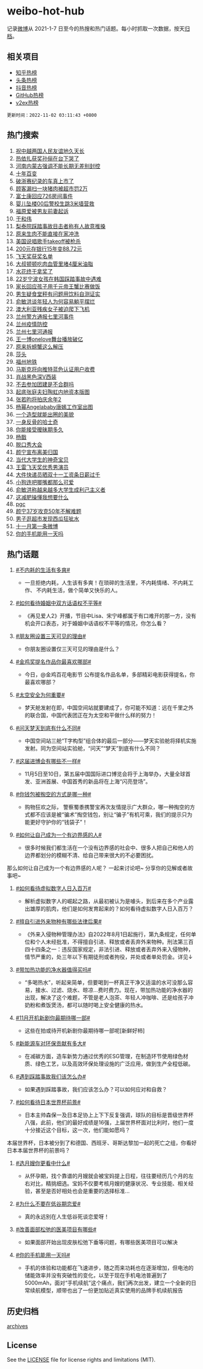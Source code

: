 # weibo-hot-hub

记录[微博](https://www.weibo.com)从 2021-1-7 日至今的热搜和热门话题。每小时抓取一次数据，按天[归档](archives)。

## 相关项目

- [知乎热榜](https://github.com/lonnyzhang423/zhihu-hot-hub)
- [头条热榜](https://github.com/lonnyzhang423/toutiao-hot-hub)
- [抖音热榜](https://github.com/lonnyzhang423/douyin-hot-hub)
- [GitHub热榜](https://github.com/lonnyzhang423/github-hot-hub)
- [v2ex热榜](https://github.com/lonnyzhang423/v2ex-hot-hub)


`更新时间：2022-11-02 03:11:43 +0800`

## 热门搜索

1. [祝中越两国人民友谊地久天长](https://m.weibo.cn/search?containerid=100103type%3D1%26t%3D10%26q%3D%23%E7%A5%9D%E4%B8%AD%E8%B6%8A%E4%B8%A4%E5%9B%BD%E4%BA%BA%E6%B0%91%E5%8F%8B%E8%B0%8A%E5%9C%B0%E4%B9%85%E5%A4%A9%E9%95%BF%23&stream_entry_id=51&isnewpage=1&extparam=seat%3D1%26c_type%3D51%26filter_type%3Drealtimehot%26cate%3D10103%26dgr%3D0%26pos%3D0%26display_time%3D1667329902%26pre_seqid%3D166732990214294245234&luicode=10000011&lfid=106003type%253D25%2526t%253D3%2526disable_hot%253D1%2526filter_type%253Drealtimehot)
1. [热依扎获奖孙俪在台下哭了](https://m.weibo.cn/search?containerid=100103type%3D1%26t%3D10%26q%3D%23%E7%83%AD%E4%BE%9D%E6%89%8E%E8%8E%B7%E5%A5%96%E5%AD%99%E4%BF%AA%E5%9C%A8%E5%8F%B0%E4%B8%8B%E5%93%AD%E4%BA%86%23&stream_entry_id=31&isnewpage=1&extparam=seat%3D1%26dgr%3D0%26realpos%3D1%26q%3D%2523%25E7%2583%25AD%25E4%25BE%259D%25E6%2589%258E%25E8%258E%25B7%25E5%25A5%2596%25E5%25AD%2599%25E4%25BF%25AA%25E5%259C%25A8%25E5%258F%25B0%25E4%25B8%258B%25E5%2593%25AD%25E4%25BA%2586%2523%26lcate%3D5001%26filter_type%3Drealtimehot%26flag%3D0%26pos%3D0%26band_rank%3D1%26c_type%3D31%26cate%3D0%26display_time%3D1667329902%26pre_seqid%3D166732990214294245234&luicode=10000011&lfid=106003type%253D25%2526t%253D3%2526disable_hot%253D1%2526filter_type%253Drealtimehot)
1. [河南内蒙古强调不能长期无差别封控](https://m.weibo.cn/search?containerid=100103type%3D1%26t%3D10%26q%3D%23%E6%B2%B3%E5%8D%97%E5%86%85%E8%92%99%E5%8F%A4%E5%BC%BA%E8%B0%83%E4%B8%8D%E8%83%BD%E9%95%BF%E6%9C%9F%E6%97%A0%E5%B7%AE%E5%88%AB%E5%B0%81%E6%8E%A7%23&stream_entry_id=31&isnewpage=1&extparam=seat%3D1%26dgr%3D0%26realpos%3D2%26q%3D%2523%25E6%25B2%25B3%25E5%258D%2597%25E5%2586%2585%25E8%2592%2599%25E5%258F%25A4%25E5%25BC%25BA%25E8%25B0%2583%25E4%25B8%258D%25E8%2583%25BD%25E9%2595%25BF%25E6%259C%259F%25E6%2597%25A0%25E5%25B7%25AE%25E5%2588%25AB%25E5%25B0%2581%25E6%258E%25A7%2523%26lcate%3D5001%26filter_type%3Drealtimehot%26flag%3D0%26pos%3D1%26band_rank%3D2%26c_type%3D31%26cate%3D0%26display_time%3D1667329902%26pre_seqid%3D166732990214294245234&luicode=10000011&lfid=106003type%253D25%2526t%253D3%2526disable_hot%253D1%2526filter_type%253Drealtimehot)
1. [十年百变](https://m.weibo.cn/search?containerid=100103type%3D1%26t%3D10%26q%3D%23%E5%8D%81%E5%B9%B4%E7%99%BE%E5%8F%98%23&stream_entry_id=31&isnewpage=1&extparam=seat%3D1%26dgr%3D0%26realpos%3D3%26q%3D%2523%25E5%258D%2581%25E5%25B9%25B4%25E7%2599%25BE%25E5%258F%2598%2523%26lcate%3D5001%26filter_type%3Drealtimehot%26flag%3D0%26pos%3D2%26band_rank%3D3%26c_type%3D31%26cate%3D0%26display_time%3D1667329902%26pre_seqid%3D166732990214294245234&luicode=10000011&lfid=106003type%253D25%2526t%253D3%2526disable_hot%253D1%2526filter_type%253Drealtimehot)
1. [破浙赛纪录的车真上市了](https://m.weibo.cn/search?containerid=100103type%3D1%26t%3D10%26q%3D%23%E7%A0%B4%E6%B5%99%E8%B5%9B%E7%BA%AA%E5%BD%95%E7%9A%84%E8%BD%A6%E7%9C%9F%E4%B8%8A%E5%B8%82%E4%BA%86%23&stream_entry_id=31&isnewpage=1&extparam=seat%3D1%26dgr%3D0%26q%3D%2523%25E7%25A0%25B4%25E6%25B5%2599%25E8%25B5%259B%25E7%25BA%25AA%25E5%25BD%2595%25E7%259A%2584%25E8%25BD%25A6%25E7%259C%259F%25E4%25B8%258A%25E5%25B8%2582%25E4%25BA%2586%2523%26lcate%3D5001%26adid%3D169850%26filter_type%3Drealtimehot%26pos%3D3%26topic_ad%3D1%26band_rank%3D4%26c_type%3D31%26cate%3D0%26display_time%3D1667329902%26pre_seqid%3D166732990214294245234&luicode=10000011&lfid=106003type%253D25%2526t%253D3%2526disable_hot%253D1%2526filter_type%253Drealtimehot)
1. [顾客漏扫一块猪肉被超市罚2万](https://m.weibo.cn/search?containerid=100103type%3D1%26t%3D10%26q%3D%23%E9%A1%BE%E5%AE%A2%E6%BC%8F%E6%89%AB%E4%B8%80%E5%9D%97%E7%8C%AA%E8%82%89%E8%A2%AB%E8%B6%85%E5%B8%82%E7%BD%9A2%E4%B8%87%23&stream_entry_id=31&isnewpage=1&extparam=seat%3D1%26dgr%3D0%26realpos%3D4%26q%3D%2523%25E9%25A1%25BE%25E5%25AE%25A2%25E6%25BC%258F%25E6%2589%25AB%25E4%25B8%2580%25E5%259D%2597%25E7%258C%25AA%25E8%2582%2589%25E8%25A2%25AB%25E8%25B6%2585%25E5%25B8%2582%25E7%25BD%259A2%25E4%25B8%2587%2523%26lcate%3D5001%26filter_type%3Drealtimehot%26flag%3D0%26pos%3D4%26band_rank%3D4%26c_type%3D31%26cate%3D0%26display_time%3D1667329902%26pre_seqid%3D166732990214294245234&luicode=10000011&lfid=106003type%253D25%2526t%253D3%2526disable_hot%253D1%2526filter_type%253Drealtimehot)
1. [富士康回应726房间事件](https://m.weibo.cn/search?containerid=100103type%3D1%26t%3D10%26q%3D%23%E5%AF%8C%E5%A3%AB%E5%BA%B7%E5%9B%9E%E5%BA%94726%E6%88%BF%E9%97%B4%E4%BA%8B%E4%BB%B6%23&stream_entry_id=31&isnewpage=1&extparam=seat%3D1%26dgr%3D0%26realpos%3D5%26q%3D%2523%25E5%25AF%258C%25E5%25A3%25AB%25E5%25BA%25B7%25E5%259B%259E%25E5%25BA%2594726%25E6%2588%25BF%25E9%2597%25B4%25E4%25BA%258B%25E4%25BB%25B6%2523%26lcate%3D5001%26filter_type%3Drealtimehot%26flag%3D0%26pos%3D5%26band_rank%3D5%26c_type%3D31%26cate%3D0%26display_time%3D1667329902%26pre_seqid%3D166732990214294245234&luicode=10000011&lfid=106003type%253D25%2526t%253D3%2526disable_hot%253D1%2526filter_type%253Drealtimehot)
1. [婴儿坠楼00后警校生跳3米墙营救](https://m.weibo.cn/search?containerid=100103type%3D1%26t%3D10%26q%3D%23%E5%A9%B4%E5%84%BF%E5%9D%A0%E6%A5%BC00%E5%90%8E%E8%AD%A6%E6%A0%A1%E7%94%9F%E8%B7%B33%E7%B1%B3%E5%A2%99%E8%90%A5%E6%95%91%23&stream_entry_id=31&isnewpage=1&extparam=seat%3D1%26dgr%3D0%26realpos%3D6%26q%3D%2523%25E5%25A9%25B4%25E5%2584%25BF%25E5%259D%25A0%25E6%25A5%25BC00%25E5%2590%258E%25E8%25AD%25A6%25E6%25A0%25A1%25E7%2594%259F%25E8%25B7%25B33%25E7%25B1%25B3%25E5%25A2%2599%25E8%2590%25A5%25E6%2595%2591%2523%26lcate%3D5001%26filter_type%3Drealtimehot%26flag%3D0%26pos%3D6%26band_rank%3D6%26c_type%3D31%26cate%3D0%26display_time%3D1667329902%26pre_seqid%3D166732990214294245234&luicode=10000011&lfid=106003type%253D25%2526t%253D3%2526disable_hot%253D1%2526filter_type%253Drealtimehot)
1. [福原爱被男友前妻起诉](https://m.weibo.cn/search?containerid=100103type%3D1%26t%3D10%26q%3D%23%E7%A6%8F%E5%8E%9F%E7%88%B1%E8%A2%AB%E7%94%B7%E5%8F%8B%E5%89%8D%E5%A6%BB%E8%B5%B7%E8%AF%89%23&stream_entry_id=31&isnewpage=1&extparam=seat%3D1%26dgr%3D0%26realpos%3D7%26q%3D%2523%25E7%25A6%258F%25E5%258E%259F%25E7%2588%25B1%25E8%25A2%25AB%25E7%2594%25B7%25E5%258F%258B%25E5%2589%258D%25E5%25A6%25BB%25E8%25B5%25B7%25E8%25AF%2589%2523%26lcate%3D5001%26filter_type%3Drealtimehot%26flag%3D0%26pos%3D7%26band_rank%3D7%26c_type%3D31%26cate%3D0%26display_time%3D1667329902%26pre_seqid%3D166732990214294245234&luicode=10000011&lfid=106003type%253D25%2526t%253D3%2526disable_hot%253D1%2526filter_type%253Drealtimehot)
1. [于和伟](https://m.weibo.cn/search?containerid=100103type%3D1%26t%3D10%26q%3D%E4%BA%8E%E5%92%8C%E4%BC%9F&stream_entry_id=31&isnewpage=1&extparam=seat%3D1%26dgr%3D0%26realpos%3D8%26q%3D%25E4%25BA%258E%25E5%2592%258C%25E4%25BC%259F%26lcate%3D5001%26filter_type%3Drealtimehot%26flag%3D2%26pos%3D8%26band_rank%3D8%26c_type%3D31%26cate%3D0%26display_time%3D1667329902%26pre_seqid%3D166732990214294245234&luicode=10000011&lfid=106003type%253D25%2526t%253D3%2526disable_hot%253D1%2526filter_type%253Drealtimehot)
1. [梨泰院踩踏事故目击者称有人故意推搡](https://m.weibo.cn/search?containerid=100103type%3D1%26t%3D10%26q%3D%23%E6%A2%A8%E6%B3%B0%E9%99%A2%E8%B8%A9%E8%B8%8F%E4%BA%8B%E6%95%85%E7%9B%AE%E5%87%BB%E8%80%85%E7%A7%B0%E6%9C%89%E4%BA%BA%E6%95%85%E6%84%8F%E6%8E%A8%E6%90%A1%23&stream_entry_id=31&isnewpage=1&extparam=seat%3D1%26dgr%3D0%26realpos%3D9%26q%3D%2523%25E6%25A2%25A8%25E6%25B3%25B0%25E9%2599%25A2%25E8%25B8%25A9%25E8%25B8%258F%25E4%25BA%258B%25E6%2595%2585%25E7%259B%25AE%25E5%2587%25BB%25E8%2580%2585%25E7%25A7%25B0%25E6%259C%2589%25E4%25BA%25BA%25E6%2595%2585%25E6%2584%258F%25E6%258E%25A8%25E6%2590%25A1%2523%26lcate%3D5001%26filter_type%3Drealtimehot%26flag%3D0%26pos%3D9%26band_rank%3D9%26c_type%3D31%26cate%3D0%26display_time%3D1667329902%26pre_seqid%3D166732990214294245234&luicode=10000011&lfid=106003type%253D25%2526t%253D3%2526disable_hot%253D1%2526filter_type%253Drealtimehot)
1. [原来生肉不能直接在家冲洗](https://m.weibo.cn/search?containerid=100103type%3D1%26t%3D10%26q%3D%23%E5%8E%9F%E6%9D%A5%E7%94%9F%E8%82%89%E4%B8%8D%E8%83%BD%E7%9B%B4%E6%8E%A5%E5%9C%A8%E5%AE%B6%E5%86%B2%E6%B4%97%23&stream_entry_id=31&isnewpage=1&extparam=seat%3D1%26dgr%3D0%26realpos%3D10%26q%3D%2523%25E5%258E%259F%25E6%259D%25A5%25E7%2594%259F%25E8%2582%2589%25E4%25B8%258D%25E8%2583%25BD%25E7%259B%25B4%25E6%258E%25A5%25E5%259C%25A8%25E5%25AE%25B6%25E5%2586%25B2%25E6%25B4%2597%2523%26lcate%3D5001%26filter_type%3Drealtimehot%26flag%3D16%26pos%3D10%26band_rank%3D10%26c_type%3D31%26cate%3D0%26display_time%3D1667329902%26pre_seqid%3D166732990214294245234&luicode=10000011&lfid=106003type%253D25%2526t%253D3%2526disable_hot%253D1%2526filter_type%253Drealtimehot)
1. [美国说唱歌手takeoff被枪杀](https://m.weibo.cn/search?containerid=100103type%3D1%26t%3D10%26q%3D%23%E7%BE%8E%E5%9B%BD%E8%AF%B4%E5%94%B1%E6%AD%8C%E6%89%8Btakeoff%E8%A2%AB%E6%9E%AA%E6%9D%80%23&stream_entry_id=31&isnewpage=1&extparam=seat%3D1%26dgr%3D0%26realpos%3D11%26q%3D%2523%25E7%25BE%258E%25E5%259B%25BD%25E8%25AF%25B4%25E5%2594%25B1%25E6%25AD%258C%25E6%2589%258Btakeoff%25E8%25A2%25AB%25E6%259E%25AA%25E6%259D%2580%2523%26lcate%3D5001%26filter_type%3Drealtimehot%26flag%3D0%26pos%3D11%26band_rank%3D11%26c_type%3D31%26cate%3D0%26display_time%3D1667329902%26pre_seqid%3D166732990214294245234&luicode=10000011&lfid=106003type%253D25%2526t%253D3%2526disable_hot%253D1%2526filter_type%253Drealtimehot)
1. [200元存银行15年变88.72元](https://m.weibo.cn/search?containerid=100103type%3D1%26t%3D10%26q%3D%23200%E5%85%83%E5%AD%98%E9%93%B6%E8%A1%8C15%E5%B9%B4%E5%8F%9888.72%E5%85%83%23&stream_entry_id=31&isnewpage=1&extparam=seat%3D1%26dgr%3D0%26realpos%3D12%26q%3D%2523200%25E5%2585%2583%25E5%25AD%2598%25E9%2593%25B6%25E8%25A1%258C15%25E5%25B9%25B4%25E5%258F%259888.72%25E5%2585%2583%2523%26lcate%3D5001%26filter_type%3Drealtimehot%26flag%3D0%26pos%3D12%26band_rank%3D12%26c_type%3D31%26cate%3D0%26display_time%3D1667329902%26pre_seqid%3D166732990214294245234&luicode=10000011&lfid=106003type%253D25%2526t%253D3%2526disable_hot%253D1%2526filter_type%253Drealtimehot)
1. [飞天奖获奖名单](https://m.weibo.cn/search?containerid=100103type%3D1%26t%3D10%26q%3D%23%E9%A3%9E%E5%A4%A9%E5%A5%96%E8%8E%B7%E5%A5%96%E5%90%8D%E5%8D%95%23&stream_entry_id=31&isnewpage=1&extparam=seat%3D1%26dgr%3D0%26realpos%3D13%26q%3D%2523%25E9%25A3%259E%25E5%25A4%25A9%25E5%25A5%2596%25E8%258E%25B7%25E5%25A5%2596%25E5%2590%258D%25E5%258D%2595%2523%26lcate%3D5001%26filter_type%3Drealtimehot%26flag%3D0%26pos%3D13%26band_rank%3D13%26c_type%3D31%26cate%3D0%26display_time%3D1667329902%26pre_seqid%3D166732990214294245234&luicode=10000011&lfid=106003type%253D25%2526t%253D3%2526disable_hot%253D1%2526filter_type%253Drealtimehot)
1. [大叔顿顿吃肉血管里堵4厘米油脂](https://m.weibo.cn/search?containerid=100103type%3D1%26t%3D10%26q%3D%23%E5%A4%A7%E5%8F%94%E9%A1%BF%E9%A1%BF%E5%90%83%E8%82%89%E8%A1%80%E7%AE%A1%E9%87%8C%E5%A0%B54%E5%8E%98%E7%B1%B3%E6%B2%B9%E8%84%82%23&stream_entry_id=31&isnewpage=1&extparam=seat%3D1%26dgr%3D0%26realpos%3D14%26q%3D%2523%25E5%25A4%25A7%25E5%258F%2594%25E9%25A1%25BF%25E9%25A1%25BF%25E5%2590%2583%25E8%2582%2589%25E8%25A1%2580%25E7%25AE%25A1%25E9%2587%258C%25E5%25A0%25B54%25E5%258E%2598%25E7%25B1%25B3%25E6%25B2%25B9%25E8%2584%2582%2523%26lcate%3D5001%26filter_type%3Drealtimehot%26flag%3D1%26pos%3D14%26band_rank%3D14%26c_type%3D31%26cate%3D0%26display_time%3D1667329902%26pre_seqid%3D166732990214294245234&luicode=10000011&lfid=106003type%253D25%2526t%253D3%2526disable_hot%253D1%2526filter_type%253Drealtimehot)
1. [水花终于拿奖了](https://m.weibo.cn/search?containerid=100103type%3D1%26t%3D10%26q%3D%E6%B0%B4%E8%8A%B1%E7%BB%88%E4%BA%8E%E6%8B%BF%E5%A5%96%E4%BA%86&stream_entry_id=31&isnewpage=1&extparam=seat%3D1%26dgr%3D0%26realpos%3D15%26q%3D%25E6%25B0%25B4%25E8%258A%25B1%25E7%25BB%2588%25E4%25BA%258E%25E6%258B%25BF%25E5%25A5%2596%25E4%25BA%2586%26lcate%3D5001%26filter_type%3Drealtimehot%26flag%3D0%26pos%3D15%26band_rank%3D15%26c_type%3D31%26cate%3D0%26display_time%3D1667329902%26pre_seqid%3D166732990214294245234&luicode=10000011&lfid=106003type%253D25%2526t%253D3%2526disable_hot%253D1%2526filter_type%253Drealtimehot)
1. [22岁宁波女孩在韩国踩踏事故中遇难](https://m.weibo.cn/search?containerid=100103type%3D1%26t%3D10%26q%3D%2322%E5%B2%81%E5%AE%81%E6%B3%A2%E5%A5%B3%E5%AD%A9%E5%9C%A8%E9%9F%A9%E5%9B%BD%E8%B8%A9%E8%B8%8F%E4%BA%8B%E6%95%85%E4%B8%AD%E9%81%87%E9%9A%BE%23&stream_entry_id=31&isnewpage=1&extparam=seat%3D1%26dgr%3D0%26realpos%3D16%26q%3D%252322%25E5%25B2%2581%25E5%25AE%2581%25E6%25B3%25A2%25E5%25A5%25B3%25E5%25AD%25A9%25E5%259C%25A8%25E9%259F%25A9%25E5%259B%25BD%25E8%25B8%25A9%25E8%25B8%258F%25E4%25BA%258B%25E6%2595%2585%25E4%25B8%25AD%25E9%2581%2587%25E9%259A%25BE%2523%26lcate%3D5001%26filter_type%3Drealtimehot%26flag%3D0%26pos%3D16%26band_rank%3D16%26c_type%3D31%26cate%3D0%26display_time%3D1667329902%26pre_seqid%3D166732990214294245234&luicode=10000011&lfid=106003type%253D25%2526t%253D3%2526disable_hot%253D1%2526filter_type%253Drealtimehot)
1. [家长回应孩子用千元帝王蟹比赛做饭](https://m.weibo.cn/search?containerid=100103type%3D1%26t%3D10%26q%3D%23%E5%AE%B6%E9%95%BF%E5%9B%9E%E5%BA%94%E5%AD%A9%E5%AD%90%E7%94%A8%E5%8D%83%E5%85%83%E5%B8%9D%E7%8E%8B%E8%9F%B9%E6%AF%94%E8%B5%9B%E5%81%9A%E9%A5%AD%23&stream_entry_id=31&isnewpage=1&extparam=seat%3D1%26dgr%3D0%26realpos%3D17%26q%3D%2523%25E5%25AE%25B6%25E9%2595%25BF%25E5%259B%259E%25E5%25BA%2594%25E5%25AD%25A9%25E5%25AD%2590%25E7%2594%25A8%25E5%258D%2583%25E5%2585%2583%25E5%25B8%259D%25E7%258E%258B%25E8%259F%25B9%25E6%25AF%2594%25E8%25B5%259B%25E5%2581%259A%25E9%25A5%25AD%2523%26lcate%3D5001%26filter_type%3Drealtimehot%26flag%3D0%26pos%3D17%26band_rank%3D17%26c_type%3D31%26cate%3D0%26display_time%3D1667329902%26pre_seqid%3D166732990214294245234&luicode=10000011&lfid=106003type%253D25%2526t%253D3%2526disable_hot%253D1%2526filter_type%253Drealtimehot)
1. [男生疑食堂秤有问题用饮料自测证实](https://m.weibo.cn/search?containerid=100103type%3D1%26t%3D10%26q%3D%23%E7%94%B7%E7%94%9F%E7%96%91%E9%A3%9F%E5%A0%82%E7%A7%A4%E6%9C%89%E9%97%AE%E9%A2%98%E7%94%A8%E9%A5%AE%E6%96%99%E8%87%AA%E6%B5%8B%E8%AF%81%E5%AE%9E%23&stream_entry_id=31&isnewpage=1&extparam=seat%3D1%26dgr%3D0%26realpos%3D18%26q%3D%2523%25E7%2594%25B7%25E7%2594%259F%25E7%2596%2591%25E9%25A3%259F%25E5%25A0%2582%25E7%25A7%25A4%25E6%259C%2589%25E9%2597%25AE%25E9%25A2%2598%25E7%2594%25A8%25E9%25A5%25AE%25E6%2596%2599%25E8%2587%25AA%25E6%25B5%258B%25E8%25AF%2581%25E5%25AE%259E%2523%26lcate%3D5001%26filter_type%3Drealtimehot%26flag%3D0%26pos%3D18%26band_rank%3D18%26c_type%3D31%26cate%3D0%26display_time%3D1667329902%26pre_seqid%3D166732990214294245234&luicode=10000011&lfid=106003type%253D25%2526t%253D3%2526disable_hot%253D1%2526filter_type%253Drealtimehot)
1. [俞敏洪谈年轻人为何容易躺平摆烂](https://m.weibo.cn/search?containerid=100103type%3D1%26t%3D10%26q%3D%23%E4%BF%9E%E6%95%8F%E6%B4%AA%E8%B0%88%E5%B9%B4%E8%BD%BB%E4%BA%BA%E4%B8%BA%E4%BD%95%E5%AE%B9%E6%98%93%E8%BA%BA%E5%B9%B3%E6%91%86%E7%83%82%23&stream_entry_id=31&isnewpage=1&extparam=seat%3D1%26dgr%3D0%26realpos%3D19%26q%3D%2523%25E4%25BF%259E%25E6%2595%258F%25E6%25B4%25AA%25E8%25B0%2588%25E5%25B9%25B4%25E8%25BD%25BB%25E4%25BA%25BA%25E4%25B8%25BA%25E4%25BD%2595%25E5%25AE%25B9%25E6%2598%2593%25E8%25BA%25BA%25E5%25B9%25B3%25E6%2591%2586%25E7%2583%2582%2523%26lcate%3D5001%26filter_type%3Drealtimehot%26flag%3D0%26pos%3D19%26band_rank%3D19%26c_type%3D31%26cate%3D0%26display_time%3D1667329902%26pre_seqid%3D166732990214294245234&luicode=10000011&lfid=106003type%253D25%2526t%253D3%2526disable_hot%253D1%2526filter_type%253Drealtimehot)
1. [澳大利亚残疾女子被迫爬下飞机](https://m.weibo.cn/search?containerid=100103type%3D1%26t%3D10%26q%3D%23%E6%BE%B3%E5%A4%A7%E5%88%A9%E4%BA%9A%E6%AE%8B%E7%96%BE%E5%A5%B3%E5%AD%90%E8%A2%AB%E8%BF%AB%E7%88%AC%E4%B8%8B%E9%A3%9E%E6%9C%BA%23&stream_entry_id=31&isnewpage=1&extparam=seat%3D1%26dgr%3D0%26realpos%3D20%26q%3D%2523%25E6%25BE%25B3%25E5%25A4%25A7%25E5%2588%25A9%25E4%25BA%259A%25E6%25AE%258B%25E7%2596%25BE%25E5%25A5%25B3%25E5%25AD%2590%25E8%25A2%25AB%25E8%25BF%25AB%25E7%2588%25AC%25E4%25B8%258B%25E9%25A3%259E%25E6%259C%25BA%2523%26lcate%3D5001%26filter_type%3Drealtimehot%26flag%3D0%26pos%3D20%26band_rank%3D20%26c_type%3D31%26cate%3D0%26display_time%3D1667329902%26pre_seqid%3D166732990214294245234&luicode=10000011&lfid=106003type%253D25%2526t%253D3%2526disable_hot%253D1%2526filter_type%253Drealtimehot)
1. [兰州警方通报七里河事件](https://m.weibo.cn/search?containerid=100103type%3D1%26t%3D10%26q%3D%23%E5%85%B0%E5%B7%9E%E8%AD%A6%E6%96%B9%E9%80%9A%E6%8A%A5%E4%B8%83%E9%87%8C%E6%B2%B3%E4%BA%8B%E4%BB%B6%23&stream_entry_id=31&isnewpage=1&extparam=seat%3D1%26dgr%3D0%26realpos%3D21%26q%3D%2523%25E5%2585%25B0%25E5%25B7%259E%25E8%25AD%25A6%25E6%2596%25B9%25E9%2580%259A%25E6%258A%25A5%25E4%25B8%2583%25E9%2587%258C%25E6%25B2%25B3%25E4%25BA%258B%25E4%25BB%25B6%2523%26lcate%3D5001%26filter_type%3Drealtimehot%26flag%3D0%26pos%3D21%26band_rank%3D21%26c_type%3D31%26cate%3D0%26display_time%3D1667329902%26pre_seqid%3D166732990214294245234&luicode=10000011&lfid=106003type%253D25%2526t%253D3%2526disable_hot%253D1%2526filter_type%253Drealtimehot)
1. [兰州疫情防控](https://m.weibo.cn/search?containerid=100103type%3D1%26t%3D10%26q%3D%23%E5%85%B0%E5%B7%9E%E7%96%AB%E6%83%85%E9%98%B2%E6%8E%A7%23&stream_entry_id=31&isnewpage=1&extparam=seat%3D1%26dgr%3D0%26realpos%3D22%26q%3D%2523%25E5%2585%25B0%25E5%25B7%259E%25E7%2596%25AB%25E6%2583%2585%25E9%2598%25B2%25E6%258E%25A7%2523%26lcate%3D5001%26filter_type%3Drealtimehot%26flag%3D0%26pos%3D22%26band_rank%3D22%26c_type%3D31%26cate%3D0%26display_time%3D1667329902%26pre_seqid%3D166732990214294245234&luicode=10000011&lfid=106003type%253D25%2526t%253D3%2526disable_hot%253D1%2526filter_type%253Drealtimehot)
1. [兰州七里河通报](https://m.weibo.cn/search?containerid=100103type%3D1%26t%3D10%26q%3D%23%E5%85%B0%E5%B7%9E%E4%B8%83%E9%87%8C%E6%B2%B3%E9%80%9A%E6%8A%A5%23&stream_entry_id=31&isnewpage=1&extparam=seat%3D1%26dgr%3D0%26realpos%3D23%26q%3D%2523%25E5%2585%25B0%25E5%25B7%259E%25E4%25B8%2583%25E9%2587%258C%25E6%25B2%25B3%25E9%2580%259A%25E6%258A%25A5%2523%26lcate%3D5001%26filter_type%3Drealtimehot%26flag%3D0%26pos%3D23%26band_rank%3D23%26c_type%3D31%26cate%3D0%26display_time%3D1667329902%26pre_seqid%3D166732990214294245234&luicode=10000011&lfid=106003type%253D25%2526t%253D3%2526disable_hot%253D1%2526filter_type%253Drealtimehot)
1. [王一博onelove舞台播放破亿](https://m.weibo.cn/search?containerid=100103type%3D1%26t%3D10%26q%3D%23%E7%8E%8B%E4%B8%80%E5%8D%9Aonelove%E8%88%9E%E5%8F%B0%E6%92%AD%E6%94%BE%E7%A0%B4%E4%BA%BF%23&stream_entry_id=31&isnewpage=1&extparam=seat%3D1%26dgr%3D0%26realpos%3D24%26q%3D%2523%25E7%258E%258B%25E4%25B8%2580%25E5%258D%259Aonelove%25E8%2588%259E%25E5%258F%25B0%25E6%2592%25AD%25E6%2594%25BE%25E7%25A0%25B4%25E4%25BA%25BF%2523%26lcate%3D5001%26filter_type%3Drealtimehot%26flag%3D0%26pos%3D24%26band_rank%3D24%26c_type%3D31%26cate%3D0%26display_time%3D1667329902%26pre_seqid%3D166732990214294245234&luicode=10000011&lfid=106003type%253D25%2526t%253D3%2526disable_hot%253D1%2526filter_type%253Drealtimehot)
1. [原来拆螃蟹这么解压](https://m.weibo.cn/search?containerid=100103type%3D1%26t%3D10%26q%3D%23%E5%8E%9F%E6%9D%A5%E6%8B%86%E8%9E%83%E8%9F%B9%E8%BF%99%E4%B9%88%E8%A7%A3%E5%8E%8B%23&stream_entry_id=31&isnewpage=1&extparam=seat%3D1%26dgr%3D0%26realpos%3D25%26q%3D%2523%25E5%258E%259F%25E6%259D%25A5%25E6%258B%2586%25E8%259E%2583%25E8%259F%25B9%25E8%25BF%2599%25E4%25B9%2588%25E8%25A7%25A3%25E5%258E%258B%2523%26lcate%3D5001%26filter_type%3Drealtimehot%26flag%3D0%26pos%3D25%26band_rank%3D25%26c_type%3D31%26cate%3D0%26display_time%3D1667329902%26pre_seqid%3D166732990214294245234&luicode=10000011&lfid=106003type%253D25%2526t%253D3%2526disable_hot%253D1%2526filter_type%253Drealtimehot)
1. [莎头](https://m.weibo.cn/search?containerid=100103type%3D1%26t%3D10%26q%3D%E8%8E%8E%E5%A4%B4&stream_entry_id=31&isnewpage=1&extparam=seat%3D1%26dgr%3D0%26realpos%3D26%26q%3D%25E8%258E%258E%25E5%25A4%25B4%26lcate%3D5001%26filter_type%3Drealtimehot%26flag%3D0%26pos%3D26%26band_rank%3D26%26c_type%3D31%26cate%3D0%26display_time%3D1667329902%26pre_seqid%3D166732990214294245234&luicode=10000011&lfid=106003type%253D25%2526t%253D3%2526disable_hot%253D1%2526filter_type%253Drealtimehot)
1. [福州地铁](https://m.weibo.cn/search?containerid=100103type%3D1%26t%3D10%26q%3D%E7%A6%8F%E5%B7%9E%E5%9C%B0%E9%93%81&stream_entry_id=31&isnewpage=1&extparam=seat%3D1%26dgr%3D0%26realpos%3D27%26q%3D%25E7%25A6%258F%25E5%25B7%259E%25E5%259C%25B0%25E9%2593%2581%26lcate%3D5001%26filter_type%3Drealtimehot%26flag%3D0%26pos%3D27%26band_rank%3D27%26c_type%3D31%26cate%3D0%26display_time%3D1667329902%26pre_seqid%3D166732990214294245234&luicode=10000011&lfid=106003type%253D25%2526t%253D3%2526disable_hot%253D1%2526filter_type%253Drealtimehot)
1. [马斯克将向推特蓝色认证用户收费](https://m.weibo.cn/search?containerid=100103type%3D1%26t%3D10%26q%3D%23%E9%A9%AC%E6%96%AF%E5%85%8B%E5%B0%86%E5%90%91%E6%8E%A8%E7%89%B9%E8%93%9D%E8%89%B2%E8%AE%A4%E8%AF%81%E7%94%A8%E6%88%B7%E6%94%B6%E8%B4%B9%23&stream_entry_id=31&isnewpage=1&extparam=seat%3D1%26dgr%3D0%26realpos%3D28%26q%3D%2523%25E9%25A9%25AC%25E6%2596%25AF%25E5%2585%258B%25E5%25B0%2586%25E5%2590%2591%25E6%258E%25A8%25E7%2589%25B9%25E8%2593%259D%25E8%2589%25B2%25E8%25AE%25A4%25E8%25AF%2581%25E7%2594%25A8%25E6%2588%25B7%25E6%2594%25B6%25E8%25B4%25B9%2523%26lcate%3D5001%26filter_type%3Drealtimehot%26flag%3D0%26pos%3D28%26band_rank%3D28%26c_type%3D31%26cate%3D0%26display_time%3D1667329902%26pre_seqid%3D166732990214294245234&luicode=10000011&lfid=106003type%253D25%2526t%253D3%2526disable_hot%253D1%2526filter_type%253Drealtimehot)
1. [肖战黑色深V西装](https://m.weibo.cn/search?containerid=100103type%3D1%26t%3D10%26q%3D%23%E8%82%96%E6%88%98%E9%BB%91%E8%89%B2%E6%B7%B1V%E8%A5%BF%E8%A3%85%23&stream_entry_id=31&isnewpage=1&extparam=seat%3D1%26dgr%3D0%26realpos%3D29%26q%3D%2523%25E8%2582%2596%25E6%2588%2598%25E9%25BB%2591%25E8%2589%25B2%25E6%25B7%25B1V%25E8%25A5%25BF%25E8%25A3%2585%2523%26lcate%3D5001%26filter_type%3Drealtimehot%26flag%3D0%26pos%3D29%26band_rank%3D29%26c_type%3D31%26cate%3D0%26display_time%3D1667329902%26pre_seqid%3D166732990214294245234&luicode=10000011&lfid=106003type%253D25%2526t%253D3%2526disable_hot%253D1%2526filter_type%253Drealtimehot)
1. [不去参加团建是不合群吗](https://m.weibo.cn/search?containerid=100103type%3D1%26t%3D10%26q%3D%23%E4%B8%8D%E5%8E%BB%E5%8F%82%E5%8A%A0%E5%9B%A2%E5%BB%BA%E6%98%AF%E4%B8%8D%E5%90%88%E7%BE%A4%E5%90%97%23&stream_entry_id=31&isnewpage=1&extparam=seat%3D1%26dgr%3D0%26realpos%3D30%26q%3D%2523%25E4%25B8%258D%25E5%258E%25BB%25E5%258F%2582%25E5%258A%25A0%25E5%259B%25A2%25E5%25BB%25BA%25E6%2598%25AF%25E4%25B8%258D%25E5%2590%2588%25E7%25BE%25A4%25E5%2590%2597%2523%26lcate%3D5001%26filter_type%3Drealtimehot%26flag%3D0%26pos%3D30%26band_rank%3D30%26c_type%3D31%26cate%3D0%26display_time%3D1667329902%26pre_seqid%3D166732990214294245234&luicode=10000011&lfid=106003type%253D25%2526t%253D3%2526disable_hot%253D1%2526filter_type%253Drealtimehot)
1. [起底张庭夫妇陶虹内地资本版图](https://m.weibo.cn/search?containerid=100103type%3D1%26t%3D10%26q%3D%23%E8%B5%B7%E5%BA%95%E5%BC%A0%E5%BA%AD%E5%A4%AB%E5%A6%87%E9%99%B6%E8%99%B9%E5%86%85%E5%9C%B0%E8%B5%84%E6%9C%AC%E7%89%88%E5%9B%BE%23&stream_entry_id=31&isnewpage=1&extparam=seat%3D1%26dgr%3D0%26realpos%3D31%26q%3D%2523%25E8%25B5%25B7%25E5%25BA%2595%25E5%25BC%25A0%25E5%25BA%25AD%25E5%25A4%25AB%25E5%25A6%2587%25E9%2599%25B6%25E8%2599%25B9%25E5%2586%2585%25E5%259C%25B0%25E8%25B5%2584%25E6%259C%25AC%25E7%2589%2588%25E5%259B%25BE%2523%26lcate%3D5001%26filter_type%3Drealtimehot%26flag%3D1%26pos%3D31%26band_rank%3D31%26c_type%3D31%26cate%3D0%26display_time%3D1667329902%26pre_seqid%3D166732990214294245234&luicode=10000011&lfid=106003type%253D25%2526t%253D3%2526disable_hot%253D1%2526filter_type%253Drealtimehot)
1. [张若昀将拍庆余年2](https://m.weibo.cn/search?containerid=100103type%3D1%26t%3D10%26q%3D%23%E5%BC%A0%E8%8B%A5%E6%98%80%E5%B0%86%E6%8B%8D%E5%BA%86%E4%BD%99%E5%B9%B42%23&stream_entry_id=31&isnewpage=1&extparam=seat%3D1%26dgr%3D0%26realpos%3D32%26q%3D%2523%25E5%25BC%25A0%25E8%258B%25A5%25E6%2598%2580%25E5%25B0%2586%25E6%258B%258D%25E5%25BA%2586%25E4%25BD%2599%25E5%25B9%25B42%2523%26lcate%3D5001%26filter_type%3Drealtimehot%26flag%3D0%26pos%3D32%26band_rank%3D32%26c_type%3D31%26cate%3D0%26display_time%3D1667329902%26pre_seqid%3D166732990214294245234&luicode=10000011&lfid=106003type%253D25%2526t%253D3%2526disable_hot%253D1%2526filter_type%253Drealtimehot)
1. [杨幂Angelababy唐嫣工作室出图](https://m.weibo.cn/search?containerid=100103type%3D1%26t%3D10%26q%3D%23%E6%9D%A8%E5%B9%82Angelababy%E5%94%90%E5%AB%A3%E5%B7%A5%E4%BD%9C%E5%AE%A4%E5%87%BA%E5%9B%BE%23&stream_entry_id=31&isnewpage=1&extparam=seat%3D1%26dgr%3D0%26realpos%3D33%26q%3D%2523%25E6%259D%25A8%25E5%25B9%2582Angelababy%25E5%2594%2590%25E5%25AB%25A3%25E5%25B7%25A5%25E4%25BD%259C%25E5%25AE%25A4%25E5%2587%25BA%25E5%259B%25BE%2523%26lcate%3D5001%26filter_type%3Drealtimehot%26flag%3D0%26pos%3D33%26band_rank%3D33%26c_type%3D31%26cate%3D0%26display_time%3D1667329902%26pre_seqid%3D166732990214294245234&luicode=10000011&lfid=106003type%253D25%2526t%253D3%2526disable_hot%253D1%2526filter_type%253Drealtimehot)
1. [一个造型就能出圈的美貌](https://m.weibo.cn/search?containerid=100103type%3D1%26t%3D10%26q%3D%23%E4%B8%80%E4%B8%AA%E9%80%A0%E5%9E%8B%E5%B0%B1%E8%83%BD%E5%87%BA%E5%9C%88%E7%9A%84%E7%BE%8E%E8%B2%8C%23&stream_entry_id=31&isnewpage=1&extparam=seat%3D1%26dgr%3D0%26realpos%3D34%26q%3D%2523%25E4%25B8%2580%25E4%25B8%25AA%25E9%2580%25A0%25E5%259E%258B%25E5%25B0%25B1%25E8%2583%25BD%25E5%2587%25BA%25E5%259C%2588%25E7%259A%2584%25E7%25BE%258E%25E8%25B2%258C%2523%26lcate%3D5001%26filter_type%3Drealtimehot%26flag%3D0%26pos%3D34%26band_rank%3D34%26c_type%3D31%26cate%3D0%26display_time%3D1667329902%26pre_seqid%3D166732990214294245234&luicode=10000011&lfid=106003type%253D25%2526t%253D3%2526disable_hot%253D1%2526filter_type%253Drealtimehot)
1. [一身反骨的哈士奇](https://m.weibo.cn/search?containerid=100103type%3D1%26t%3D10%26q%3D%23%E4%B8%80%E8%BA%AB%E5%8F%8D%E9%AA%A8%E7%9A%84%E5%93%88%E5%A3%AB%E5%A5%87%23&stream_entry_id=31&isnewpage=1&extparam=seat%3D1%26dgr%3D0%26realpos%3D35%26q%3D%2523%25E4%25B8%2580%25E8%25BA%25AB%25E5%258F%258D%25E9%25AA%25A8%25E7%259A%2584%25E5%2593%2588%25E5%25A3%25AB%25E5%25A5%2587%2523%26lcate%3D5001%26filter_type%3Drealtimehot%26flag%3D0%26pos%3D35%26band_rank%3D35%26c_type%3D31%26cate%3D0%26display_time%3D1667329902%26pre_seqid%3D166732990214294245234&luicode=10000011&lfid=106003type%253D25%2526t%253D3%2526disable_hot%253D1%2526filter_type%253Drealtimehot)
1. [你能接受暧昧期多久](https://m.weibo.cn/search?containerid=100103type%3D1%26t%3D10%26q%3D%23%E4%BD%A0%E8%83%BD%E6%8E%A5%E5%8F%97%E6%9A%A7%E6%98%A7%E6%9C%9F%E5%A4%9A%E4%B9%85%23&stream_entry_id=31&isnewpage=1&extparam=seat%3D1%26dgr%3D0%26realpos%3D36%26q%3D%2523%25E4%25BD%25A0%25E8%2583%25BD%25E6%258E%25A5%25E5%258F%2597%25E6%259A%25A7%25E6%2598%25A7%25E6%259C%259F%25E5%25A4%259A%25E4%25B9%2585%2523%26lcate%3D5001%26filter_type%3Drealtimehot%26flag%3D0%26pos%3D36%26band_rank%3D36%26c_type%3D31%26cate%3D0%26display_time%3D1667329902%26pre_seqid%3D166732990214294245234&luicode=10000011&lfid=106003type%253D25%2526t%253D3%2526disable_hot%253D1%2526filter_type%253Drealtimehot)
1. [杨戬](https://m.weibo.cn/search?containerid=100103type%3D1%26t%3D10%26q%3D%E6%9D%A8%E6%88%AC&stream_entry_id=31&isnewpage=1&extparam=seat%3D1%26dgr%3D0%26realpos%3D37%26q%3D%25E6%259D%25A8%25E6%2588%25AC%26lcate%3D5001%26filter_type%3Drealtimehot%26flag%3D0%26pos%3D37%26band_rank%3D37%26c_type%3D31%26cate%3D0%26display_time%3D1667329902%26pre_seqid%3D166732990214294245234&luicode=10000011&lfid=106003type%253D25%2526t%253D3%2526disable_hot%253D1%2526filter_type%253Drealtimehot)
1. [脱口秀大会](https://m.weibo.cn/search?containerid=100103type%3D1%26t%3D10%26q%3D%E8%84%B1%E5%8F%A3%E7%A7%80%E5%A4%A7%E4%BC%9A&stream_entry_id=31&isnewpage=1&extparam=seat%3D1%26dgr%3D0%26realpos%3D38%26q%3D%25E8%2584%25B1%25E5%258F%25A3%25E7%25A7%2580%25E5%25A4%25A7%25E4%25BC%259A%26lcate%3D5001%26filter_type%3Drealtimehot%26flag%3D0%26pos%3D38%26band_rank%3D38%26c_type%3D31%26cate%3D0%26display_time%3D1667329902%26pre_seqid%3D166732990214294245234&luicode=10000011&lfid=106003type%253D25%2526t%253D3%2526disable_hot%253D1%2526filter_type%253Drealtimehot)
1. [颜宁宣布离美归国](https://m.weibo.cn/search?containerid=100103type%3D1%26t%3D10%26q%3D%23%E9%A2%9C%E5%AE%81%E5%AE%A3%E5%B8%83%E7%A6%BB%E7%BE%8E%E5%BD%92%E5%9B%BD%23&stream_entry_id=31&isnewpage=1&extparam=seat%3D1%26dgr%3D0%26realpos%3D39%26q%3D%2523%25E9%25A2%259C%25E5%25AE%2581%25E5%25AE%25A3%25E5%25B8%2583%25E7%25A6%25BB%25E7%25BE%258E%25E5%25BD%2592%25E5%259B%25BD%2523%26lcate%3D5001%26filter_type%3Drealtimehot%26flag%3D0%26pos%3D39%26band_rank%3D39%26c_type%3D31%26cate%3D0%26display_time%3D1667329902%26pre_seqid%3D166732990214294245234&luicode=10000011&lfid=106003type%253D25%2526t%253D3%2526disable_hot%253D1%2526filter_type%253Drealtimehot)
1. [当代大学生的神奇宝贝](https://m.weibo.cn/search?containerid=100103type%3D1%26t%3D10%26q%3D%23%E5%BD%93%E4%BB%A3%E5%A4%A7%E5%AD%A6%E7%94%9F%E7%9A%84%E7%A5%9E%E5%A5%87%E5%AE%9D%E8%B4%9D%23&stream_entry_id=31&isnewpage=1&extparam=seat%3D1%26dgr%3D0%26realpos%3D40%26q%3D%2523%25E5%25BD%2593%25E4%25BB%25A3%25E5%25A4%25A7%25E5%25AD%25A6%25E7%2594%259F%25E7%259A%2584%25E7%25A5%259E%25E5%25A5%2587%25E5%25AE%259D%25E8%25B4%259D%2523%26lcate%3D5001%26filter_type%3Drealtimehot%26flag%3D0%26pos%3D40%26band_rank%3D40%26c_type%3D31%26cate%3D0%26display_time%3D1667329902%26pre_seqid%3D166732990214294245234&luicode=10000011&lfid=106003type%253D25%2526t%253D3%2526disable_hot%253D1%2526filter_type%253Drealtimehot)
1. [王雷飞天奖优秀男演员](https://m.weibo.cn/search?containerid=100103type%3D1%26t%3D10%26q%3D%23%E7%8E%8B%E9%9B%B7%E9%A3%9E%E5%A4%A9%E5%A5%96%E4%BC%98%E7%A7%80%E7%94%B7%E6%BC%94%E5%91%98%23&stream_entry_id=31&isnewpage=1&extparam=seat%3D1%26dgr%3D0%26realpos%3D41%26q%3D%2523%25E7%258E%258B%25E9%259B%25B7%25E9%25A3%259E%25E5%25A4%25A9%25E5%25A5%2596%25E4%25BC%2598%25E7%25A7%2580%25E7%2594%25B7%25E6%25BC%2594%25E5%2591%2598%2523%26lcate%3D5001%26filter_type%3Drealtimehot%26flag%3D0%26pos%3D41%26band_rank%3D41%26c_type%3D31%26cate%3D0%26display_time%3D1667329902%26pre_seqid%3D166732990214294245234&luicode=10000011&lfid=106003type%253D25%2526t%253D3%2526disable_hot%253D1%2526filter_type%253Drealtimehot)
1. [大件快递员晒双十一工资条日薪过千](https://m.weibo.cn/search?containerid=100103type%3D1%26t%3D10%26q%3D%23%E5%A4%A7%E4%BB%B6%E5%BF%AB%E9%80%92%E5%91%98%E6%99%92%E5%8F%8C%E5%8D%81%E4%B8%80%E5%B7%A5%E8%B5%84%E6%9D%A1%E6%97%A5%E8%96%AA%E8%BF%87%E5%8D%83%23&stream_entry_id=31&isnewpage=1&extparam=seat%3D1%26dgr%3D0%26realpos%3D42%26q%3D%2523%25E5%25A4%25A7%25E4%25BB%25B6%25E5%25BF%25AB%25E9%2580%2592%25E5%2591%2598%25E6%2599%2592%25E5%258F%258C%25E5%258D%2581%25E4%25B8%2580%25E5%25B7%25A5%25E8%25B5%2584%25E6%259D%25A1%25E6%2597%25A5%25E8%2596%25AA%25E8%25BF%2587%25E5%258D%2583%2523%26lcate%3D5001%26filter_type%3Drealtimehot%26flag%3D0%26pos%3D42%26band_rank%3D42%26c_type%3D31%26cate%3D0%26display_time%3D1667329902%26pre_seqid%3D166732990214294245234&luicode=10000011&lfid=106003type%253D25%2526t%253D3%2526disable_hot%253D1%2526filter_type%253Drealtimehot)
1. [小狗连吧唧嘴都那么可爱](https://m.weibo.cn/search?containerid=100103type%3D1%26t%3D10%26q%3D%23%E5%B0%8F%E7%8B%97%E8%BF%9E%E5%90%A7%E5%94%A7%E5%98%B4%E9%83%BD%E9%82%A3%E4%B9%88%E5%8F%AF%E7%88%B1%23&stream_entry_id=31&isnewpage=1&extparam=seat%3D1%26dgr%3D0%26realpos%3D43%26q%3D%2523%25E5%25B0%258F%25E7%258B%2597%25E8%25BF%259E%25E5%2590%25A7%25E5%2594%25A7%25E5%2598%25B4%25E9%2583%25BD%25E9%2582%25A3%25E4%25B9%2588%25E5%258F%25AF%25E7%2588%25B1%2523%26lcate%3D5001%26filter_type%3Drealtimehot%26flag%3D0%26pos%3D43%26band_rank%3D43%26c_type%3D31%26cate%3D0%26display_time%3D1667329902%26pre_seqid%3D166732990214294245234&luicode=10000011&lfid=106003type%253D25%2526t%253D3%2526disable_hot%253D1%2526filter_type%253Drealtimehot)
1. [俞敏洪称越来越多大学生成利己主义者](https://m.weibo.cn/search?containerid=100103type%3D1%26t%3D10%26q%3D%23%E4%BF%9E%E6%95%8F%E6%B4%AA%E7%A7%B0%E8%B6%8A%E6%9D%A5%E8%B6%8A%E5%A4%9A%E5%A4%A7%E5%AD%A6%E7%94%9F%E6%88%90%E5%88%A9%E5%B7%B1%E4%B8%BB%E4%B9%89%E8%80%85%23&stream_entry_id=31&isnewpage=1&extparam=seat%3D1%26dgr%3D0%26realpos%3D44%26q%3D%2523%25E4%25BF%259E%25E6%2595%258F%25E6%25B4%25AA%25E7%25A7%25B0%25E8%25B6%258A%25E6%259D%25A5%25E8%25B6%258A%25E5%25A4%259A%25E5%25A4%25A7%25E5%25AD%25A6%25E7%2594%259F%25E6%2588%2590%25E5%2588%25A9%25E5%25B7%25B1%25E4%25B8%25BB%25E4%25B9%2589%25E8%2580%2585%2523%26lcate%3D5001%26filter_type%3Drealtimehot%26flag%3D0%26pos%3D44%26band_rank%3D44%26c_type%3D31%26cate%3D0%26display_time%3D1667329902%26pre_seqid%3D166732990214294245234&luicode=10000011&lfid=106003type%253D25%2526t%253D3%2526disable_hot%253D1%2526filter_type%253Drealtimehot)
1. [这减肥操懂我想要什么](https://m.weibo.cn/search?containerid=100103type%3D1%26t%3D10%26q%3D%23%E8%BF%99%E5%87%8F%E8%82%A5%E6%93%8D%E6%87%82%E6%88%91%E6%83%B3%E8%A6%81%E4%BB%80%E4%B9%88%23&stream_entry_id=31&isnewpage=1&extparam=seat%3D1%26dgr%3D0%26realpos%3D45%26q%3D%2523%25E8%25BF%2599%25E5%2587%258F%25E8%2582%25A5%25E6%2593%258D%25E6%2587%2582%25E6%2588%2591%25E6%2583%25B3%25E8%25A6%2581%25E4%25BB%2580%25E4%25B9%2588%2523%26lcate%3D5001%26filter_type%3Drealtimehot%26flag%3D0%26pos%3D45%26band_rank%3D45%26c_type%3D31%26cate%3D0%26display_time%3D1667329902%26pre_seqid%3D166732990214294245234&luicode=10000011&lfid=106003type%253D25%2526t%253D3%2526disable_hot%253D1%2526filter_type%253Drealtimehot)
1. [pgc](https://m.weibo.cn/search?containerid=100103type%3D1%26t%3D10%26q%3Dpgc&stream_entry_id=31&isnewpage=1&extparam=seat%3D1%26dgr%3D0%26realpos%3D46%26q%3Dpgc%26lcate%3D5001%26filter_type%3Drealtimehot%26flag%3D0%26pos%3D46%26band_rank%3D46%26c_type%3D31%26cate%3D0%26display_time%3D1667329902%26pre_seqid%3D166732990214294245234&luicode=10000011&lfid=106003type%253D25%2526t%253D3%2526disable_hot%253D1%2526filter_type%253Drealtimehot)
1. [颜宁37岁攻克50年不解难题](https://m.weibo.cn/search?containerid=100103type%3D1%26t%3D10%26q%3D%23%E9%A2%9C%E5%AE%8137%E5%B2%81%E6%94%BB%E5%85%8B50%E5%B9%B4%E4%B8%8D%E8%A7%A3%E9%9A%BE%E9%A2%98%23&stream_entry_id=31&isnewpage=1&extparam=seat%3D1%26dgr%3D0%26realpos%3D47%26q%3D%2523%25E9%25A2%259C%25E5%25AE%258137%25E5%25B2%2581%25E6%2594%25BB%25E5%2585%258B50%25E5%25B9%25B4%25E4%25B8%258D%25E8%25A7%25A3%25E9%259A%25BE%25E9%25A2%2598%2523%26lcate%3D5001%26filter_type%3Drealtimehot%26flag%3D0%26pos%3D47%26band_rank%3D47%26c_type%3D31%26cate%3D0%26display_time%3D1667329902%26pre_seqid%3D166732990214294245234&luicode=10000011&lfid=106003type%253D25%2526t%253D3%2526disable_hot%253D1%2526filter_type%253Drealtimehot)
1. [男子逛超市发现西瓜狂呲水](https://m.weibo.cn/search?containerid=100103type%3D1%26t%3D10%26q%3D%23%E7%94%B7%E5%AD%90%E9%80%9B%E8%B6%85%E5%B8%82%E5%8F%91%E7%8E%B0%E8%A5%BF%E7%93%9C%E7%8B%82%E5%91%B2%E6%B0%B4%23&stream_entry_id=31&isnewpage=1&extparam=seat%3D1%26dgr%3D0%26realpos%3D48%26q%3D%2523%25E7%2594%25B7%25E5%25AD%2590%25E9%2580%259B%25E8%25B6%2585%25E5%25B8%2582%25E5%258F%2591%25E7%258E%25B0%25E8%25A5%25BF%25E7%2593%259C%25E7%258B%2582%25E5%2591%25B2%25E6%25B0%25B4%2523%26lcate%3D5001%26filter_type%3Drealtimehot%26flag%3D0%26pos%3D48%26band_rank%3D48%26c_type%3D31%26cate%3D0%26display_time%3D1667329902%26pre_seqid%3D166732990214294245234&luicode=10000011&lfid=106003type%253D25%2526t%253D3%2526disable_hot%253D1%2526filter_type%253Drealtimehot)
1. [十一月第一条微博](https://m.weibo.cn/search?containerid=100103type%3D1%26t%3D10%26q%3D%23%E5%8D%81%E4%B8%80%E6%9C%88%E7%AC%AC%E4%B8%80%E6%9D%A1%E5%BE%AE%E5%8D%9A%23&stream_entry_id=31&isnewpage=1&extparam=seat%3D1%26dgr%3D0%26realpos%3D49%26q%3D%2523%25E5%258D%2581%25E4%25B8%2580%25E6%259C%2588%25E7%25AC%25AC%25E4%25B8%2580%25E6%259D%25A1%25E5%25BE%25AE%25E5%258D%259A%2523%26lcate%3D5001%26filter_type%3Drealtimehot%26flag%3D0%26pos%3D49%26band_rank%3D49%26c_type%3D31%26cate%3D0%26display_time%3D1667329902%26pre_seqid%3D166732990214294245234&luicode=10000011&lfid=106003type%253D25%2526t%253D3%2526disable_hot%253D1%2526filter_type%253Drealtimehot)
1. [你的手机能用一天吗](https://m.weibo.cn/search?containerid=100103type%3D1%26t%3D10%26q%3D%23%E4%BD%A0%E7%9A%84%E6%89%8B%E6%9C%BA%E8%83%BD%E7%94%A8%E4%B8%80%E5%A4%A9%E5%90%97%23&stream_entry_id=31&isnewpage=1&extparam=seat%3D1%26dgr%3D0%26realpos%3D50%26q%3D%2523%25E4%25BD%25A0%25E7%259A%2584%25E6%2589%258B%25E6%259C%25BA%25E8%2583%25BD%25E7%2594%25A8%25E4%25B8%2580%25E5%25A4%25A9%25E5%2590%2597%2523%26lcate%3D5001%26filter_type%3Drealtimehot%26flag%3D0%26pos%3D50%26band_rank%3D50%26c_type%3D31%26cate%3D0%26display_time%3D1667329902%26pre_seqid%3D166732990214294245234&luicode=10000011&lfid=106003type%253D25%2526t%253D3%2526disable_hot%253D1%2526filter_type%253Drealtimehot)

## 热门话题

1. [#不内耗的生活有多爽#](https://m.weibo.cn/search?containerid=231522type%3D1%26t%3D10%26q%3D%23%E4%B8%8D%E5%86%85%E8%80%97%E7%9A%84%E7%94%9F%E6%B4%BB%E6%9C%89%E5%A4%9A%E7%88%BD%23&stream_entry_id=128&isnewpage=1&extparam=seat%3D1%26c_type%3D128%26unitid%3D1667272856970%26pos%3D1-0-0%26dgr%3D0%26cate%3D5004%26lcate%3D5004%26display_time%3D1667329903%26pre_seqid%3D1667329903545022986317&luicode=10000011&lfid=231648_-_4)
    - 一旦拒绝内耗，人生该有多爽！在琐碎的生活里，不内耗情绪、不内耗工作、 不内耗生活，做个简单又快乐的人。

1. [#如何看待婚姻中双方话语权不平等#](https://m.weibo.cn/search?containerid=231522type%3D1%26t%3D10%26q%3D%23%E5%A6%82%E4%BD%95%E7%9C%8B%E5%BE%85%E5%A9%9A%E5%A7%BB%E4%B8%AD%E5%8F%8C%E6%96%B9%E8%AF%9D%E8%AF%AD%E6%9D%83%E4%B8%8D%E5%B9%B3%E7%AD%89%23&stream_entry_id=128&isnewpage=1&extparam=seat%3D1%26c_type%3D128%26unitid%3D1667301654478%26pos%3D1-0-1%26dgr%3D0%26cate%3D5004%26lcate%3D5004%26display_time%3D1667329903%26pre_seqid%3D1667329903545022986317&luicode=10000011&lfid=231648_-_4)
    - 《再见爱人2》开播，节目中Lisa、宋宁峰都属于有口难开的那一方，没有机会开口表态，对于婚姻中话语权不平等的情况，你怎么看？

1. [#朋友圈设置三天可见的理由#](https://m.weibo.cn/search?containerid=231522type%3D1%26t%3D10%26q%3D%23%E6%9C%8B%E5%8F%8B%E5%9C%88%E8%AE%BE%E7%BD%AE%E4%B8%89%E5%A4%A9%E5%8F%AF%E8%A7%81%E7%9A%84%E7%90%86%E7%94%B1%23&stream_entry_id=128&isnewpage=1&extparam=seat%3D1%26c_type%3D128%26unitid%3D1667223038674%26pos%3D1-0-2%26dgr%3D0%26cate%3D5004%26lcate%3D5004%26display_time%3D1667329903%26pre_seqid%3D1667329903545022986317&luicode=10000011&lfid=231648_-_4)
    - 你朋友圈设置仅三天可见的理由是什么？

1. [#金鸡奖提名作品你最喜欢哪部#](https://m.weibo.cn/search?containerid=231522type%3D1%26t%3D10%26q%3D%23%E9%87%91%E9%B8%A1%E5%A5%96%E6%8F%90%E5%90%8D%E4%BD%9C%E5%93%81%E4%BD%A0%E6%9C%80%E5%96%9C%E6%AC%A2%E5%93%AA%E9%83%A8%23&stream_entry_id=128&isnewpage=1&extparam=seat%3D1%26c_type%3D128%26unitid%3D1667282454730%26pos%3D1-0-3%26dgr%3D0%26cate%3D5004%26lcate%3D5004%26display_time%3D1667329903%26pre_seqid%3D1667329903545022986317&luicode=10000011&lfid=231648_-_4)
    - 今日，@金鸡百花电影节 公布提名作品名单，多部精彩电影获得提名，你最喜欢哪部？

1. [#太空安全为何重要#](https://m.weibo.cn/search?containerid=231522type%3D1%26t%3D10%26q%3D%23%E5%A4%AA%E7%A9%BA%E5%AE%89%E5%85%A8%E4%B8%BA%E4%BD%95%E9%87%8D%E8%A6%81%23&stream_entry_id=128&isnewpage=1&extparam=seat%3D1%26c_type%3D128%26unitid%3D1667218827739%26pos%3D1-0-4%26dgr%3D0%26cate%3D5004%26lcate%3D5004%26display_time%3D1667329903%26pre_seqid%3D1667329903545022986317&luicode=10000011&lfid=231648_-_4)
    - 梦天舱发射在即，中国空间站就要建成了，你可能不知道：远在千里之外的联合国，中国代表团正在为太空和平做什么样的努力！

1. [#问天梦天到底有什么不同#](https://m.weibo.cn/search?containerid=231522type%3D1%26t%3D10%26q%3D%23%E9%97%AE%E5%A4%A9%E6%A2%A6%E5%A4%A9%E5%88%B0%E5%BA%95%E6%9C%89%E4%BB%80%E4%B9%88%E4%B8%8D%E5%90%8C%23&stream_entry_id=128&isnewpage=1&extparam=seat%3D1%26c_type%3D128%26unitid%3D1667187943067%26pos%3D1-0-5%26dgr%3D0%26cate%3D5004%26lcate%3D5004%26display_time%3D1667329903%26pre_seqid%3D1667329903545022986317&luicode=10000011&lfid=231648_-_4)
    - 中国空间站三舱“T字构型”组合体的最后一部分——梦天实验舱将择机实施发射。同为空间站实验舱，“问天”“梦天”到底有什么不同？

1. [#这届进博会有哪些不一样#](https://m.weibo.cn/search?containerid=231522type%3D1%26t%3D10%26q%3D%23%E8%BF%99%E5%B1%8A%E8%BF%9B%E5%8D%9A%E4%BC%9A%E6%9C%89%E5%93%AA%E4%BA%9B%E4%B8%8D%E4%B8%80%E6%A0%B7%23&stream_entry_id=128&isnewpage=1&extparam=seat%3D1%26c_type%3D128%26unitid%3D1667261426169%26pos%3D1-0-6%26dgr%3D0%26cate%3D5004%26lcate%3D5004%26display_time%3D1667329903%26pre_seqid%3D1667329903545022986317&luicode=10000011&lfid=231648_-_4)
    - 11月5日至10日，第五届中国国际进口博览会将于上海举办，大量全球首发、亚洲首展、中国首秀的新品将在上海“闪亮登场”。

1. [#你钱包被掏空的方式是哪一种#](https://m.weibo.cn/search?containerid=231522type%3D1%26t%3D10%26q%3D%23%E4%BD%A0%E9%92%B1%E5%8C%85%E8%A2%AB%E6%8E%8F%E7%A9%BA%E7%9A%84%E6%96%B9%E5%BC%8F%E6%98%AF%E5%93%AA%E4%B8%80%E7%A7%8D%23&stream_entry_id=128&isnewpage=1&extparam=seat%3D1%26c_type%3D128%26unitid%3D1667286641111%26pos%3D1-0-7%26dgr%3D0%26cate%3D5004%26lcate%3D5004%26display_time%3D1667329903%26pre_seqid%3D1667329903545022986317&luicode=10000011&lfid=231648_-_4)
    - 购物狂欢之际， 警察蜀黍携警宝再次友情提示广大群众，哪一种掏空的方式都不应该是被“骗术”掏空钱包，别让“骗子”有机可乘，我们的提示只为能更好守护你的“钱袋子”！

1. [#如何让自己成为一个有边界感的人#](https://m.weibo.cn/search?containerid=231522type%3D1%26t%3D10%26q%3D%23%E5%A6%82%E4%BD%95%E8%AE%A9%E8%87%AA%E5%B7%B1%E6%88%90%E4%B8%BA%E4%B8%80%E4%B8%AA%E6%9C%89%E8%BE%B9%E7%95%8C%E6%84%9F%E7%9A%84%E4%BA%BA%23&stream_entry_id=128&isnewpage=1&extparam=seat%3D1%26c_type%3D128%26unitid%3D1667307662777%26pos%3D1-0-8%26dgr%3D0%26cate%3D5004%26lcate%3D5004%26display_time%3D1667329903%26pre_seqid%3D1667329903545022986317&luicode=10000011&lfid=231648_-_4)
    - 很多时候我们都生活在一个没有边界感的社会中、很多人把自己和他人的边界都划分的模糊不清、给自己带来很大的不必要困扰。

那么如何让自己成为一个有边界感的人呢？
一起来讨论吧~
分享你的见解或者故事吧~

1. [#如何看待虚拟数字人日入百万#](https://m.weibo.cn/search?containerid=231522type%3D1%26t%3D10%26q%3D%23%E5%A6%82%E4%BD%95%E7%9C%8B%E5%BE%85%E8%99%9A%E6%8B%9F%E6%95%B0%E5%AD%97%E4%BA%BA%E6%97%A5%E5%85%A5%E7%99%BE%E4%B8%87%23&stream_entry_id=128&isnewpage=1&extparam=seat%3D1%26c_type%3D128%26unitid%3D1667295655578%26pos%3D1-0-9%26dgr%3D0%26cate%3D5004%26lcate%3D5004%26display_time%3D1667329903%26pre_seqid%3D1667329903545022986317&luicode=10000011&lfid=231648_-_4)
    - 解析虚拟数字人的崛起之路，从最初被认为是噱头，到后来在多个产业露出雄厚的肌肉，他们是如何发育起来的？如何看待虚拟数字人日入百万？

1. [#擅自引进外来物种有哪些法律后果#](https://m.weibo.cn/search?containerid=231522type%3D1%26t%3D10%26q%3D%23%E6%93%85%E8%87%AA%E5%BC%95%E8%BF%9B%E5%A4%96%E6%9D%A5%E7%89%A9%E7%A7%8D%E6%9C%89%E5%93%AA%E4%BA%9B%E6%B3%95%E5%BE%8B%E5%90%8E%E6%9E%9C%23&stream_entry_id=128&isnewpage=1&extparam=seat%3D1%26c_type%3D128%26unitid%3D1667286945088%26pos%3D1-0-10%26dgr%3D0%26cate%3D5004%26lcate%3D5004%26display_time%3D1667329903%26pre_seqid%3D1667329903545022986317&luicode=10000011&lfid=231648_-_4)
    - 《外来入侵物种管理办法》自2022年8月1日起施行，第九条规定，任何单位和个人未经批准，不得擅自引进、释放或者丢弃外来物种。刑法第三百四十四条之一：违反国家规定，非法引进、释放或者丢弃外来入侵物种，情节严重的，处三年以下有期徒刑或者拘役，并处或者单处罚金。详见↓

1. [#带加热功能的净水器值得买吗#](https://m.weibo.cn/search?containerid=231522type%3D1%26t%3D10%26q%3D%23%E5%B8%A6%E5%8A%A0%E7%83%AD%E5%8A%9F%E8%83%BD%E7%9A%84%E5%87%80%E6%B0%B4%E5%99%A8%E5%80%BC%E5%BE%97%E4%B9%B0%E5%90%97%23&stream_entry_id=128&isnewpage=1&extparam=seat%3D1%26c_type%3D128%26unitid%3D1667276440074%26pos%3D1-0-11%26dgr%3D0%26cate%3D5004%26lcate%3D5004%26display_time%3D1667329903%26pre_seqid%3D1667329903545022986317&luicode=10000011&lfid=231648_-_4)
    - “多喝热水”，听起来简单，但要喝到一杯真正干净又适温的水可没那么容易，接水、过滤、烧水、晾凉...费时费力。现在，带加热功能的净水器的出现，解决了这个难题，不管是老人泡茶、年轻人冲咖啡、还是给孩子冲奶粉和煮饭煲汤，都可以随时喝上安全健康的热水。

1. [#11月开机新剧你最期待哪一部#](https://m.weibo.cn/search?containerid=231522type%3D1%26t%3D10%26q%3D%2311%E6%9C%88%E5%BC%80%E6%9C%BA%E6%96%B0%E5%89%A7%E4%BD%A0%E6%9C%80%E6%9C%9F%E5%BE%85%E5%93%AA%E4%B8%80%E9%83%A8%23&stream_entry_id=128&isnewpage=1&extparam=seat%3D1%26c_type%3D128%26unitid%3D1667194232367%26pos%3D1-0-12%26dgr%3D0%26cate%3D5004%26lcate%3D5004%26display_time%3D1667329903%26pre_seqid%3D1667329903545022986317&luicode=10000011&lfid=231648_-_4)
    - 这些在拍或待开机新剧你最期待哪一部呢[新鲜好柿]

1. [#新能源车对环保贡献有多大#](https://m.weibo.cn/search?containerid=231522type%3D1%26t%3D10%26q%3D%23%E6%96%B0%E8%83%BD%E6%BA%90%E8%BD%A6%E5%AF%B9%E7%8E%AF%E4%BF%9D%E8%B4%A1%E7%8C%AE%E6%9C%89%E5%A4%9A%E5%A4%A7%23&stream_entry_id=128&isnewpage=1&extparam=seat%3D1%26c_type%3D128%26unitid%3D1667280945383%26pos%3D1-0-13%26dgr%3D0%26cate%3D5004%26lcate%3D5004%26display_time%3D1667329903%26pre_seqid%3D1667329903545022986317&luicode=10000011&lfid=231648_-_4)
    - 在减碳方面，造车新势力通过优秀的ESG管理，在制造环节使用绿色材质、绿色工艺，以及高效环保处理设施的广泛应用，做到生产全程低碳。

1. [#遇到踩踏事故我们该怎么办#](https://m.weibo.cn/search?containerid=231522type%3D1%26t%3D10%26q%3D%23%E9%81%87%E5%88%B0%E8%B8%A9%E8%B8%8F%E4%BA%8B%E6%95%85%E6%88%91%E4%BB%AC%E8%AF%A5%E6%80%8E%E4%B9%88%E5%8A%9E%23&stream_entry_id=128&isnewpage=1&extparam=seat%3D1%26c_type%3D128%26unitid%3D1667220330821%26pos%3D1-0-14%26dgr%3D0%26cate%3D5004%26lcate%3D5004%26display_time%3D1667329903%26pre_seqid%3D1667329903545022986317&luicode=10000011&lfid=231648_-_4)
    - 如果遇到踩踏事故，我们应该怎么办？可以如何应对和自救？

1. [#如何看待日本世界杯前景#](https://m.weibo.cn/search?containerid=231522type%3D1%26t%3D10%26q%3D%23%E5%A6%82%E4%BD%95%E7%9C%8B%E5%BE%85%E6%97%A5%E6%9C%AC%E4%B8%96%E7%95%8C%E6%9D%AF%E5%89%8D%E6%99%AF%23&stream_entry_id=128&isnewpage=1&extparam=seat%3D1%26c_type%3D128%26unitid%3D1667294458660%26pos%3D1-0-15%26dgr%3D0%26cate%3D5004%26lcate%3D5004%26display_time%3D1667329903%26pre_seqid%3D1667329903545022986317&luicode=10000011&lfid=231648_-_4)
    - 日本主帅森保一及日本足协上上下下反复强调，球队的目标是晋级世界杯八强，此前，他们的最好成绩是16强，上届世界杯面对比利时，他们一度十分接近这个目标，这一次，他们能如愿吗？

本届世界杯，日本被分到了和德国、西班牙、哥斯达黎加一起的死亡之组，你看好日本本届世界杯的前景吗？

1. [#选月嫂你更看中什么#](https://m.weibo.cn/search?containerid=231522type%3D1%26t%3D10%26q%3D%23%E9%80%89%E6%9C%88%E5%AB%82%E4%BD%A0%E6%9B%B4%E7%9C%8B%E4%B8%AD%E4%BB%80%E4%B9%88%23&stream_entry_id=128&isnewpage=1&extparam=seat%3D1%26c_type%3D128%26unitid%3D1667301054889%26pos%3D1-0-16%26dgr%3D0%26cate%3D5004%26lcate%3D5004%26display_time%3D1667329903%26pre_seqid%3D1667329903545022986317&luicode=10000011&lfid=231648_-_4)
    - 从怀孕期，找个靠谱的月嫂就会被宝妈提上日程，往往要经历几个月的左右对比，精挑细选。宝妈不仅要考核月嫂的健康状况、专业技能、相关经验，甚至是否好相处也会是重要的选择标准...

1. [#为什么不要在低谷期恋爱#](https://m.weibo.cn/search?containerid=231522type%3D1%26t%3D10%26q%3D%23%E4%B8%BA%E4%BB%80%E4%B9%88%E4%B8%8D%E8%A6%81%E5%9C%A8%E4%BD%8E%E8%B0%B7%E6%9C%9F%E6%81%8B%E7%88%B1%23&stream_entry_id=128&isnewpage=1&extparam=seat%3D1%26c_type%3D128%26unitid%3D1667283643201%26pos%3D1-0-17%26dgr%3D0%26cate%3D5004%26lcate%3D5004%26display_time%3D1667329903%26pre_seqid%3D1667329903545022986317&luicode=10000011&lfid=231648_-_4)
    - 真的永远别在人生低谷死谈恋爱呀！

1. [#改善面部松弛的医美项目有哪些#](https://m.weibo.cn/search?containerid=231522type%3D1%26t%3D10%26q%3D%23%E6%94%B9%E5%96%84%E9%9D%A2%E9%83%A8%E6%9D%BE%E5%BC%9B%E7%9A%84%E5%8C%BB%E7%BE%8E%E9%A1%B9%E7%9B%AE%E6%9C%89%E5%93%AA%E4%BA%9B%23&stream_entry_id=128&isnewpage=1&extparam=seat%3D1%26c_type%3D128%26unitid%3D1667269832192%26pos%3D1-0-18%26dgr%3D0%26cate%3D5004%26lcate%3D5004%26display_time%3D1667329903%26pre_seqid%3D1667329903545022986317&luicode=10000011&lfid=231648_-_4)
    - 如果面部开始出现皮肤松弛下垂等问题，有哪些医美项目可以解决

1. [#你的手机能用一天吗#](https://m.weibo.cn/search?containerid=231522type%3D1%26t%3D10%26q%3D%23%E4%BD%A0%E7%9A%84%E6%89%8B%E6%9C%BA%E8%83%BD%E7%94%A8%E4%B8%80%E5%A4%A9%E5%90%97%23&stream_entry_id=128&isnewpage=1&extparam=seat%3D1%26c_type%3D128%26unitid%3D1667299549185%26pos%3D1-0-19%26dgr%3D0%26cate%3D5004%26lcate%3D5004%26display_time%3D1667329903%26pre_seqid%3D1667329903545022986317&luicode=10000011&lfid=231648_-_4)
    - 手机的体验和功能都在飞速进步，随之而来功耗也在逐渐增加，但电池的储能效率并没有突破性的变化，以至于现在手机电池普遍到了5000mAh，面对“手机续航”这个痛点，我们再次出发，建立一个全新的日常续航模型，顺带也出了一份更加贴近真实使用的品牌手机续航报告


## 历史归档

[archives](archives)

## License

See the [LICENSE](LICENSE) file for license rights and limitations (MIT).
